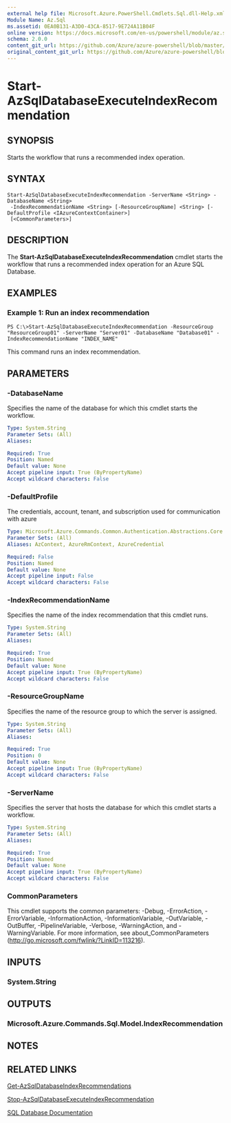 ```yaml
---
external help file: Microsoft.Azure.PowerShell.Cmdlets.Sql.dll-Help.xml
Module Name: Az.Sql
ms.assetid: 0EA0B131-A3D0-43CA-8517-9E724A11B04F
online version: https://docs.microsoft.com/en-us/powershell/module/az.sql/start-azsqldatabaseexecuteindexrecommendation
schema: 2.0.0
content_git_url: https://github.com/Azure/azure-powershell/blob/master/src/ResourceManager/Sql/Commands.Sql/help/Start-AzSqlDatabaseExecuteIndexRecommendation.md
original_content_git_url: https://github.com/Azure/azure-powershell/blob/master/src/ResourceManager/Sql/Commands.Sql/help/Start-AzSqlDatabaseExecuteIndexRecommendation.md
---
```


# Start-AzSqlDatabaseExecuteIndexRecommendation

## SYNOPSIS
Starts the workflow that runs a recommended index operation.

## SYNTAX

```
Start-AzSqlDatabaseExecuteIndexRecommendation -ServerName <String> -DatabaseName <String>
 -IndexRecommendationName <String> [-ResourceGroupName] <String> [-DefaultProfile <IAzureContextContainer>]
 [<CommonParameters>]
```

## DESCRIPTION
The **Start-AzSqlDatabaseExecuteIndexRecommendation** cmdlet starts the workflow that runs a recommended index operation for an Azure SQL Database.

## EXAMPLES

### Example 1: Run an index recommendation
```
PS C:\>Start-AzSqlDatabaseExecuteIndexRecommendation -ResourceGroup "ResourceGroup01" -ServerName "Server01" -DatabaseName "Database01" -IndexRecommendationName "INDEX_NAME"
```

This command runs an index recommendation.

## PARAMETERS

### -DatabaseName
Specifies the name of the database for which this cmdlet starts the workflow.

```yaml
Type: System.String
Parameter Sets: (All)
Aliases:

Required: True
Position: Named
Default value: None
Accept pipeline input: True (ByPropertyName)
Accept wildcard characters: False
```

### -DefaultProfile
The credentials, account, tenant, and subscription used for communication with azure

```yaml
Type: Microsoft.Azure.Commands.Common.Authentication.Abstractions.Core.IAzureContextContainer
Parameter Sets: (All)
Aliases: AzContext, AzureRmContext, AzureCredential

Required: False
Position: Named
Default value: None
Accept pipeline input: False
Accept wildcard characters: False
```

### -IndexRecommendationName
Specifies the name of the index recommendation that this cmdlet runs.

```yaml
Type: System.String
Parameter Sets: (All)
Aliases:

Required: True
Position: Named
Default value: None
Accept pipeline input: True (ByPropertyName)
Accept wildcard characters: False
```

### -ResourceGroupName
Specifies the name of the resource group to which the server is assigned.

```yaml
Type: System.String
Parameter Sets: (All)
Aliases:

Required: True
Position: 0
Default value: None
Accept pipeline input: True (ByPropertyName)
Accept wildcard characters: False
```

### -ServerName
Specifies the server that hosts the database for which this cmdlet starts a workflow.

```yaml
Type: System.String
Parameter Sets: (All)
Aliases:

Required: True
Position: Named
Default value: None
Accept pipeline input: True (ByPropertyName)
Accept wildcard characters: False
```

### CommonParameters
This cmdlet supports the common parameters: -Debug, -ErrorAction, -ErrorVariable, -InformationAction, -InformationVariable, -OutVariable, -OutBuffer, -PipelineVariable, -Verbose, -WarningAction, and -WarningVariable. For more information, see about_CommonParameters (http://go.microsoft.com/fwlink/?LinkID=113216).

## INPUTS

### System.String

## OUTPUTS

### Microsoft.Azure.Commands.Sql.Model.IndexRecommendation

## NOTES

## RELATED LINKS

[Get-AzSqlDatabaseIndexRecommendations](./Get-AzSqlDatabaseIndexRecommendations.md)

[Stop-AzSqlDatabaseExecuteIndexRecommendation](./Stop-AzSqlDatabaseExecuteIndexRecommendation.md)

[SQL Database Documentation](https://docs.microsoft.com/azure/sql-database/)


